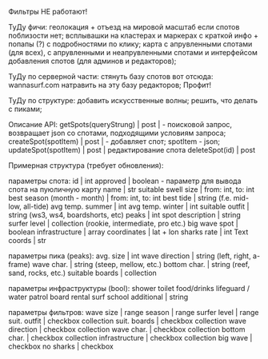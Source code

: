 Фильтры НЕ работают!

ТуДу фичи:
геолокация + отъезд на мировой масштаб если спотов поблизости нет;
всплывашки на кластерах и маркерах с краткой инфо + попапы (?) с подробностями по клику;
карта с апрувленными спотами (для всех), с апрувленными и неапрувленными спотами и интерфейсом добавления спотов (для админов и редакторов);

ТуДу по серверной части:
стянуть базу спотов вот отсюда: wannasurf.com
натравить на эту базу редакторов;
Профит!

ТуДу по структуре:
добавить искусственные волны;
решить, что делать с пиками;

Описание API:
getSpots(queryStrung) | post | - поисковой запрос, возвращает json со спотами, подходящими условиям запроса;
createSpot(spotItem) | post | - добавляет спот; spotItem - json;
updateSpot(spotItem) | post | редактирование спота
deleteSpot(id) | post


Примерная структура (требует обновления):

параметры спота:
id | int
approved | boolean - параметр для вывода спота на пуюличную карту
name | str
suitable swell size | from: int, to: int
best season (month - month) | from: int, to: int
best tide | string (f.e. mid-low, all-tide)
avg temp. summer | int
avg temp. winter | int
suitable outfit | string (ws3, ws4, boardshorts, etc)
peaks | int
spot description | string
surfer level | collection (rookie, intermediate, pro etc.)
big wave spot | boolean
infrastructure | array
coordinates | lat + lon
sharks rate | int
Text coords | str

параметры пика (peaks):
avg.  size | int
wave direction | string (left, right, a-frame)
wave char. | string (steep, mellow, etc.)
bottom char. | string (reef, sand, rocks, etc.)
suitable boards | collection

параметры инфраструктуры (bool):
shower
toilet
food/drinks
lifeguard / water patrol
board rental
surf school
additional | string

параметры фильтров:
wave size | range
season | range
surfer level | range
suit. outfit | checkbox collection
suit. boards | checkbox collection
wave direction | checkbox collection
wave char. | checkbox collection
bottom char. | checkbox collection
infrastructure | checkbox collection
big wave | checkbox
no sharks | checkbox